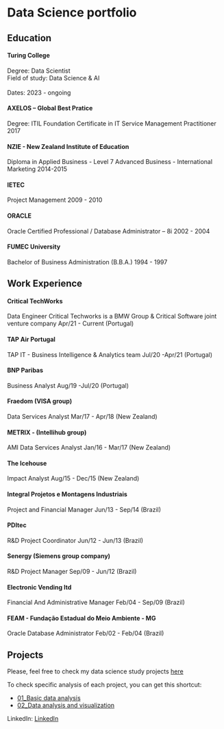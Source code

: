 # Data Science portfolio

## Education

#### Turing College

Degree: Data Scientist
<br>Field of study: Data Science & AI<br>
<br>Dates: 2023 - ongoing<br>

#### AXELOS – Global Best Pratice

Degree: ITIL Foundation Certificate in IT Service Management Practitioner
2017

#### NZIE - New Zealand Institute of Education

Diploma in Applied Business - Level 7
Advanced Business - International Marketing
2014-2015

#### IETEC

Project Management
2009 - 2010

#### ORACLE

Oracle Certified Professional / Database Administrator – 8i
2002 - 2004

#### FUMEC University

Bachelor of Business Administration (B.B.A.)
1994 - 1997

## Work Experience

#### Critical TechWorks

Data Engineer
Critical Techworks is a BMW Group & Critical Software joint venture company
Apr/21 - Current
(Portugal)

#### TAP Air Portugal

TAP IT - Business Intelligence & Analytics team
Jul/20 -Apr/21
(Portugal)

#### BNP Paribas

Business Analyst
Aug/19 -Jul/20
(Portugal)

#### Fraedom (VISA group)

Data Services Analyst
Mar/17 - Apr/18
(New Zealand)

#### METRIX - (Intellihub group)

AMI Data Services Analyst
Jan/16 - Mar/17
(New Zealand)

#### The Icehouse

Impact Analyst
Aug/15 - Dec/15
(New Zealand)

#### Integral Projetos e Montagens Industriais

Project and Financial Manager
Jun/13 - Sep/14
(Brazil)

#### PDItec

R&D Project Coordinator
Jun/12 - Jun/13
(Brazil)

#### Senergy (Siemens group company)

R&D Project Manager
Sep/09 - Jun/12
(Brazil)

#### Electronic Vending ltd

Financial And Administrative Manager
Feb/04 - Sep/09
(Brazil)

#### FEAM - Fundação Estadual do Meio Ambiente - MG

Oracle Database Administrator
Feb/02 - Feb/04
(Brazil)

## Projects

Please, feel free to check my data science study projects [here](https://github.com/fachapuis/portfolio/tree/476c1dc374df8762d290cd8c9149246ad485407b/ds_projects)

To check specific analysis of each project, you can get this shortcut:

- [01_Basic data analysis](https://github.com/fachapuis/portfolio/tree/main/ds_projects/01_Basic%20data%20analysis/analytical/analysis.ipynb)
- [02_Data analysis and visualization](https://github.com/fachapuis/portfolio/tree/main/ds_projects/02_Data%20analysis%20and%20visualization/analytical/analysis.ipynb)

LinkedIn: [LinkedIn](https://www.linkedin.com/in/fabiano-chapuis-de-oliveira/)
